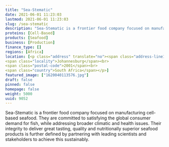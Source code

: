```yaml
---
title: "Sea-Stematic"
date: 2021-06-01 11:23:03
lastmod: 2021-06-01 11:23:03
slug: /sea-stematic
description: "Sea-Stematic is a frontier food company focused on manufacturing cell-based seafood. They are committed to satisfying the global consumer demand for fish, while addressing broader climatic and health issues. Their integrity to deliver great tasting, quality and nutritionally superior seafood products is further defined by partnering with leading scientists and stakeholders to achieve this sustainably."
proteins: [Cell-Based]
products: [Seafood]
business: [Production]
finance_type: []
regions: [Africa]
location: [<p class="address" translate="no"><span class="address-line1">Von Wielligh Street</span><br>
<span class="locality">Johannesburg</span><br>
<span class="postal-code">2001</span><br>
<span class="country">South Africa</span></p>]
featured_image: ["1620040113576.jpg"]
draft: false
pinned: false
homepage: false
weight: 5000
uuid: 9052
---
```

<p>Sea-Stematic is a frontier food company focused on manufacturing cell-based seafood. They are committed to satisfying the global consumer demand for fish, while addressing broader climatic and health issues. Their integrity to deliver great tasting, quality and nutritionally superior seafood products is further defined by partnering with leading scientists and stakeholders to achieve this sustainably.</p>
